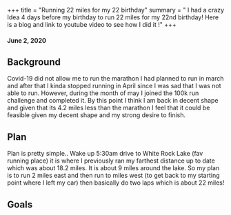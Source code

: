 +++ title = "Running 22 miles for my 22 birthday" 
summary = " I had a crazy Idea 4 days before my birthday to run 22 miles for my 22nd birthday! Here is a blog and link to youtube video to see how I did it !" 
+++
#### June 2, 2020
## Background 
Covid-19 did not allow me to run the marathon I had planned to run in march and after that I kinda stopped running in April since I was sad that I was not able to run. However, during the month of may I joined the 100k run challenge and completed it. By this point I think I am back in decent shape and given that its 4.2 miles less than the marathon I feel that it could be feasible given my decent shape and my strong desire to finish. 

## Plan
Plan is pretty simple.. Wake up 5:30am drive to White Rock Lake (fav running place) it is where I previously ran my farthest distance up to date which was about 18.2 miles. It is about 9 miles around the lake. So my plan is to run 2 miles east and then run to miles west (to get back to my starting point where I left my car) then basically do two laps which is about 22 miles!
## Goals 